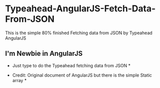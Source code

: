 # Typeahead-AngularJS-Fetch-Data-From-JSON
This is the simple 80% finished Fetching data from JSON by Typeahead AngularJS

## I'm Newbie in AngularJS ##
* Just type to do the Typeahead fetching data from JSON *

* Credit: Original document of AngularJS but there is the simple Static array *
